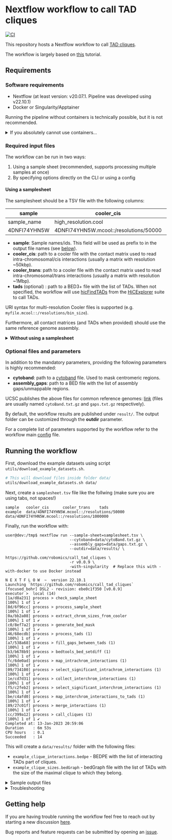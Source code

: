 <!--
Copyright (C) 2022 Roberto Rossini <roberros@uio.no>

SPDX-License-Identifier: MIT
-->

# Nextflow workflow to call TAD cliques

[![CI](https://github.com/robomics/call_tad_cliques/actions/workflows/ci.yml/badge.svg)](https://github.com/robomics/call_tad_cliques/actions/workflows/ci.yml)

This repository hosts a Nextflow workflow to call [TAD cliques](https://bmcgenomics.biomedcentral.com/articles/10.1186/s12864-021-07815-8).

The workflow is largely based on [this](https://github.com/Chrom3D/INC-tutorial) tutorial.

## Requirements

### Software requirements

- Nextflow (at least version: v20.07.1. Pipeline was developed using v22.10.1)
- Docker or Singularity/Apptainer

Running the pipeline without containers is technically possible, but it is not recommended.

<details>
<summary>If you absolutely cannot use containers...</summary>

Have a look at the `env.yml` for the list of dependencies to be installed.

To install the dependencies in a Conda environment named `myenv`, run the following:

```bash
conda env update --name myenv --file env.yml --prune 
```

You will also need to compile `NCHG` from the source code available at [Chrom3D/preprocess_scripts](https://github.com/Chrom3D/preprocess_scripts).

Check out the `Dockerfile` from this repo for an example of how this can be done using Conda.

</details>

### Required input files

The workflow can be run in two ways:
1. Using a sample sheet (recommended, supports processing multiple samples at once)
2. By specifying options directly on the CLI or using a config

#### Using a samplesheet

The samplesheet should be a TSV file with the following columns:

| sample       | cooler_cis                                | cooler_trans                                | tads                     |
|--------------|-------------------------------------------|---------------------------------------------|--------------------------|
| sample_name  | high_resolution.cool                      | low_resolution.cool                         | tads.bed                 |
| 4DNFI74YHN5W | 4DNFI74YHN5W.mcool::/resolutions/50000    | 4DNFI74YHN5W.mcool::/resolutions/1000000    | 4DNFI74YHN5W_domains.bed |

- __sample__: Sample names/ids. This field will be used as prefix to in the output file names (see [below](#running-the-workflow)).
- __cooler_cis__: path to a cooler file with the contact matrix used to read intra-chromosomal/cis interactions (usually a matrix with resolution ~50kbp).
- __cooler_trans__: path to a cooler file with the contact matrix used to read intra-chromosomal/trans interactions (usually a matrix with resolution ~1Mbp).
- __tads__ (optional) : path to a BED3+ file with the list of TADs. When not specified, the workflow will use [hicFindTADs](https://hicexplorer.readthedocs.io/en/latest/content/tools/hicFindTADs.html) from the [HiCExplorer](https://github.com/deeptools/HiCExplorer) suite to call TADs.

URI syntax for multi-resolution Cooler files is supported (e.g. `myfile.mcool::/resolutions/bin_size`).

Furthermore, all contact matrices (and TADs when provided) should use the same reference genome assembly.

<details>
<summary> <b>Without using a samplesheet</b> </summary>

To run the workflow without a samplesheet is not available, the following parameters are required:

- __sample__
- __cooler_cis__
- __cooler_trans__

Parameters have the same meaning as the header fields outlined in the [previous section](#using-a-samplesheet).

The above parameters can be passed directly through the CLI when calling `nextflow run`:

```bash
nextflow run --sample='4DNFI74YHN5W' \
             --cooler_cis='data/4DNFI74YHN5W.mcool::/resolutions/100000' \
             --cooler_trans='data/4DNFI74YHN5W.mcool::/resolutions/1000000' \
             ...
```

Alternatively, parameters can be written to a `config` file:
```console
user@dev:/tmp$ cat myconfig.txt

sample       = '4DNFI74YHN5W'
cooler_cis   = 'data/4DNFI74YHN5W.mcool::/resolutions/100000'
cooler_trans = 'data/4DNFI74YHN5W.mcool::/resolutions/1000000'
```

and the `config` file is then passed to `nextflow run`:
``` bash
nextflow run -c myconfig.txt ...
```

</details>

### Optional files and parameters

In addition to the mandatory parameters, providing the following parameters is highly recommended:

- __cytoband__: path to a [cytoband](https://software.broadinstitute.org/software/igv/cytoband) file. Used to mask centromeric regions.
- __assembly_gaps__: path to a BED file with the list of assembly gaps/unmappable regions.

UCSC publishes the above files for common reference genomes: [link](https://hgdownload.cse.ucsc.edu/goldenPath/) (files are usually named `cytoBand.txt.gz` and `gaps.txt.gz` respectively).

By default, the workflow results are published under `result/`. The output folder can be customized through the __outdir__ parameter.

For a complete list of parameters supported by the workflow refer to the workflow main [config](nextflow.config) file.

## Running the workflow

First, download the example datasets using script `utils/download_example_datasets.sh`.

```bash
# This will download files inside folder data/
utils/download_example_datasets.sh data/
```

Next, create a `samplesheet.tsv` file like the follwing (make sure you are using tabs, not spaces!)

```tsv
sample   cooler_cis      cooler_trans    tads
example  data/4DNFI74YHN5W.mcool::/resolutions/50000   data/4DNFI74YHN5W.mcool::/resolutions/1000000
```

Finally, run the workflow with:
```console
user@dev:/tmp$ nextflow run --sample-sheet=samplesheet.tsv \
                            --cytoband=data/cytoBand.txt.gz \
                            --assembly_gaps=data/gaps.txt.gz \
                            --outdir=data/results/ \
                            https://github.com/robomics/call_tad_cliques \
                            -r v0.0.9 \
                            -with-singularity  # Replace this with -with-docker to use Docker instead

N E X T F L O W  ~  version 22.10.1
Launching `https://github.com/robomics/call_tad_cliques` [focused_bohr] DSL2 - revision: ebe0c1f350 [v0.0.9]
executor >  local (14)
[1a/d8a231] process > check_sample_sheet                             [100%] 1 of 1 ✔
[8d/6f96cc] process > process_sample_sheet                           [100%] 1 of 1 ✔
[0a/bb2a08] process > extract_chrom_sizes_from_cooler                [100%] 1 of 1 ✔
[c0/8ef7a2] process > generate_bed_mask                              [100%] 1 of 1 ✔
[46/68ecdb] process > process_tads (1)                               [100%] 1 of 1 ✔
[a7/538a68] process > fill_gaps_between_tads (1)                     [100%] 1 of 1 ✔
[b3/b678b9] process > bedtools_bed_setdiff (1)                       [100%] 1 of 1 ✔
[fc/6de0ad] process > map_intrachrom_interactions (1)                [100%] 1 of 1 ✔
[09/734100] process > select_significant_intrachrom_interactions (1) [100%] 1 of 1 ✔
[1e/cd7d31] process > collect_interchrom_interactions (1)            [100%] 1 of 1 ✔
[f5/c2feb2] process > select_significant_interchrom_interactions (1) [100%] 1 of 1 ✔
[be/c4afd0] process > map_interchrom_interactions_to_tads (1)        [100%] 1 of 1 ✔
[89/27c01f] process > merge_interactions (1)                         [100%] 1 of 1 ✔
[cc/399a12] process > call_cliques (1)                               [100%] 1 of 1 ✔
Completed at: 13-Jan-2023 20:59:06
Duration    : 6m 53s
CPU hours   : 0.1
Succeeded   : 14
```

This will create a `data/results/` folder with the following files:

- `example_clique_interactions.bedpe` - BEDPE with the list of interacting TADs part of cliques.
- `example_clique_sizes.bedGraph` - bedGraph file with the list of TADs with the size of the maximal clique to which they belong.


<details>
<summary> Sample output files </summary>

```console
user@dev:/tmp$ head data/results/*
==> data/results/example_clique_interactions.bedpe <==
chr1	33600000	34500000	chr1	33600000	34500000
chr1	33600000	34500000	chr1	63100000	64550000
chr1	33600000	34500000	chr1	73850000	75600000
chr1	33600000	34500000	chr1	87150000	88300000
chr1	33600000	34500000	chr1	92950000	94100000
chr1	33600000	34500000	chr1	131900000	132500000
chr1	33600000	34500000	chr1	133000000	133650000
chr1	63100000	64550000	chr1	63100000	64550000
chr1	63100000	64550000	chr1	73850000	75600000
chr1	63100000	64550000	chr1	87150000	88300000

==> data/results/example_clique_sizes.bedGraph <==
chr1	33600000	34500000	5
chr1	63100000	64550000	5
chr1	73850000	75600000	5
chr1	87150000	88300000	5
chr1	92950000	94100000	5
chr1	131900000	132500000	5
chr1	133000000	133650000	5
chr10	61700000	62850000	5
chr10	69350000	70300000	5
chr10	76250000	77500000	5
```

</details>

<details>
<summary>Troubleshooting</summary>

If you get permission errors when using `-with-docker`:
- Pass option `-process.containerOptions="--user root"` to `nextflow run`

If you get an error similar to:
```
Cannot find revision `v0.0.9` -- Make sure that it exists in the remote repository `https://github.com/robomics/call_tad_cliques`
```

try to remove folder `~/.nextflow/assets/robomics/call_tad_cliques` before running the workflow

</details>

## Getting help

If you are having trouble running the workflow feel free to reach out by starting a new discussion [here](https://github.com/robomics/call_tad_cliques/discussions).

Bug reports and feature requests can be submitted by opening an [issue](https://github.com/robomics/call_tad_cliques/issues).
